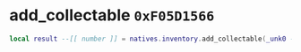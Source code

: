 # add_collectable `0xF05D1566`

```lua
local result --[[ number ]] = natives.inventory.add_collectable(_unk0 --[[ number ]], _unk1 --[[ number ]], _unk2 --[[ number ]])
```